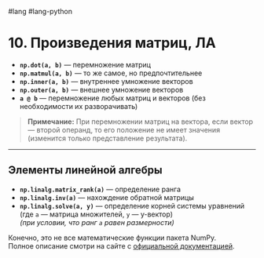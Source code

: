 #lang #lang-python 

# 10. Произведения матриц, ЛА

- **`np.dot(a, b)`** — перемножение матриц
- **`np.matmul(a, b)`** — то же самое, но предпочтительнее
- **`np.inner(a, b)`** — внутреннее умножение векторов
- **`np.outer(a, b)`** — внешнее умножение векторов
- **`a @ b`** — перемножение любых матриц и векторов (без необходимости их разворачивать)

> **Примечание:** При перемножении матриц на вектора, если вектор — второй операнд, то его положение не имеет значения (изменится только представление результата).

---

## Элементы линейной алгебры

- **`np.linalg.matrix_rank(a)`** — определение ранга
- **`np.linalg.inv(a)`** — нахождение обратной матрицы
- **`np.linalg.solve(a, y)`** — определение корней системы уравнений (где `a` — матрица множителей, `y` — y-вектор)  
  *(при условии, что ранг `a` равен размерности)*

Конечно, это не все математические функции пакета NumPy.  
Полное описание смотри на сайте с [официальной документацией](https://numpy.org/doc/stable/).
